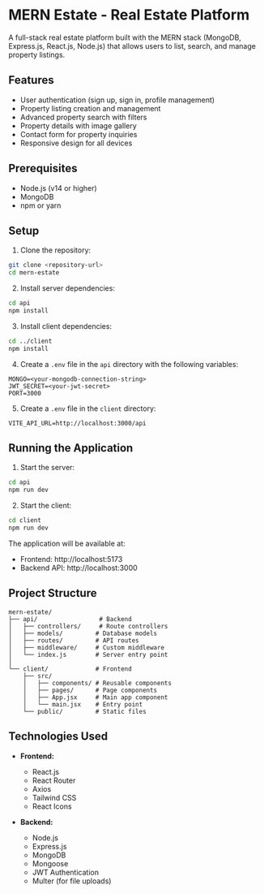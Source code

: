 # MERN Estate - Real Estate Platform

A full-stack real estate platform built with the MERN stack (MongoDB, Express.js, React.js, Node.js) that allows users to list, search, and manage property listings.

## Features

- User authentication (sign up, sign in, profile management)
- Property listing creation and management
- Advanced property search with filters
- Property details with image gallery
- Contact form for property inquiries
- Responsive design for all devices

## Prerequisites

- Node.js (v14 or higher)
- MongoDB
- npm or yarn

## Setup

1. Clone the repository:
```bash
git clone <repository-url>
cd mern-estate
```

2. Install server dependencies:
```bash
cd api
npm install
```

3. Install client dependencies:
```bash
cd ../client
npm install
```

4. Create a `.env` file in the `api` directory with the following variables:
```
MONGO=<your-mongodb-connection-string>
JWT_SECRET=<your-jwt-secret>
PORT=3000
```

5. Create a `.env` file in the `client` directory:
```
VITE_API_URL=http://localhost:3000/api
```

## Running the Application

1. Start the server:
```bash
cd api
npm run dev
```

2. Start the client:
```bash
cd client
npm run dev
```

The application will be available at:
- Frontend: http://localhost:5173
- Backend API: http://localhost:3000

## Project Structure

```
mern-estate/
├── api/                 # Backend
│   ├── controllers/     # Route controllers
│   ├── models/         # Database models
│   ├── routes/         # API routes
│   ├── middleware/     # Custom middleware
│   └── index.js        # Server entry point
│
└── client/             # Frontend
    ├── src/
    │   ├── components/ # Reusable components
    │   ├── pages/      # Page components
    │   ├── App.jsx     # Main app component
    │   └── main.jsx    # Entry point
    └── public/         # Static files
```

## Technologies Used

- **Frontend:**
  - React.js
  - React Router
  - Axios
  - Tailwind CSS
  - React Icons

- **Backend:**
  - Node.js
  - Express.js
  - MongoDB
  - Mongoose
  - JWT Authentication
  - Multer (for file uploads)








